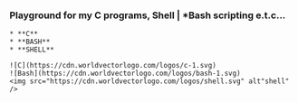 ### Playground for my **C** programs, **Shell** | *Bash scripting e.t.c...
    * **C**
    * **BASH**
    * **SHELL**
>
    ![C](https://cdn.worldvectorlogo.com/logos/c-1.svg)
    ![Bash](https://cdn.worldvectorlogo.com/logos/bash-1.svg)
    <img src="https://cdn.worldvectorlogo.com/logos/shell.svg" alt"shell" />
